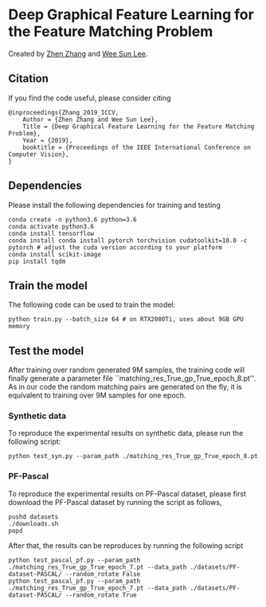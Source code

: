# Deep Graphical Feature Learning for the Feature Matching Problem

Created by [Zhen Zhang](https://zzhang.org) and [Wee Sun Lee](https://www.comp.nus.edu.sg/~leews/). 


## Citation

If you find the code useful, please consider citing 

```
@inproceedings{Zhang_2019_ICCV,
    Author = {Zhen Zhang and Wee Sun Lee},
    Title = {Deep Graphical Feature Learning for the Feature Matching Problem},
    Year = {2019},
    booktitle = {Proceedings of the IEEE International Conference on Computer Vision},
}
```


## Dependencies

Please install the following dependencies for training and testing

``` shell
conda create -n python3.6 python=3.6
conda activate python3.6
conda install tensorflow
conda install conda install pytorch torchvision cudatoolkit=10.0 -c pytorch # adjust the cuda version according to your platform
conda install scikit-image
pip install tqdm
```

## Train the model 

The following code can be used to train the model:

``` shell
python train.py --batch_size 64 # on RTX2080Ti, uses about 9GB GPU memory
```


## Test the model 
After training over random generated 9M samples, the training code will finally generate a parameter file ``matching_res_True_gp_True_epoch_8.pt''. As in our code the random matching pairs are generated on the fly, it is equivalent to training over 9M samples for one epoch. 


### Synthetic data 
To reproduce the experimental results on synthetic data, please run the following script:

``` shell
python test_syn.py --param_path ./matching_res_True_gp_True_epoch_8.pt
```

### PF-Pascal
To reproduce the experimental results on PF-Pascal dataset, please first download the PF-Pascal dataset by running the script as follows,

``` shell
pushd datasets
./downloads.sh
popd
```

After that, the results can be reproduces by running the following script

``` shell
python test_pascal_pf.py --param_path ./matching_res_True_gp_True_epoch_7.pt --data_path ./datasets/PF-dataset-PASCAL/ --random_rotate False 
python test_pascal_pf.py --param_path ./matching_res_True_gp_True_epoch_7.pt --data_path ./datasets/PF-dataset-PASCAL/ --random_rotate True
```

